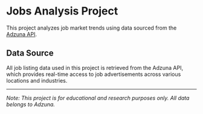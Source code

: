 # Jobs Analysis Project

This project analyzes job market trends using data sourced from the [Adzuna API](https://developer.adzuna.com/).

## Data Source

All job listing data used in this project is retrieved from the Adzuna API, which provides real-time access to job advertisements across various locations and industries.

---

*Note: This project is for educational and research purposes only. All data belongs to Adzuna.*
